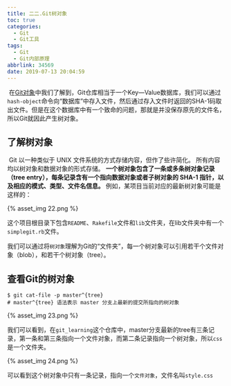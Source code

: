 ```yaml
---
title: 二二.Git树对象
toc: true
categories:
  - Git
  - Git工具
tags:
  - Git
  - Git内部原理
abbrlink: 34569
date: 2019-07-13 20:04:59
---
```


​	在[Git对象](https://www.bigcoder.cn/article/3483.html)中我们了解到，Git仓库相当于一个Key—Value数据库，我们可以通过`hash-object`命令向“数据库”中存入文件，然后通过存入文件时返回的SHA-1码取出文件。但是在这个数据库中有一个致命的问题，那就是并没保存原先的文件名，所以Git就因此产生树对象。<!--more-->

## **了解树对象**

​	 Git 以一种类似于 UNIX 文件系统的方式存储内容，但作了些许简化。 所有内容均以树对象和数据对象的形式存储。 **一个树对象包含了一条或多条树对象记录（tree entry），每条记录含有一个指向数据对象或者子树对象的 SHA-1 指针，以及相应的模式、类型、文件名信息。** 例如，某项目当前对应的最新树对象可能是这样的：

{% asset_img 22.png %}

这个项目根目录下包含`README`、`Rakefile`文件和`lib`文件夹，在lib文件夹中有一个`simplegit.rb`文件。

我们可以通过将`树对象`理解为Git的“文件夹”，每一个树对象可以引用若干个文件对象（blob），和若干个树对象（tree）。

## **查看Git的树对象**

```shell
$ git cat-file -p master^{tree}
# master^{tree} 语法表示 master 分支上最新的提交所指向的树对象
```

{% asset_img 23.png %}

​	我们可以看到，在`git_learning`这个仓库中，master分支最新的tree有三条记录，第一条和第三条指向一个文件对象，而第二条记录指向一个树对象，所以`css`是一个文件夹。

{% asset_img 24.png %}

​	可以看到这个树对象中只有一条记录，指向一个`文件对象`，文件名叫`style.css`

